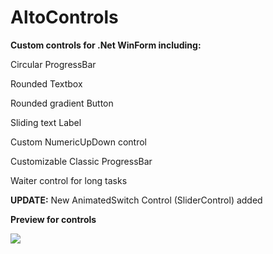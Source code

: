 # AltoControls
<strong>Custom controls for .Net WinForm including:</strong>

Circular ProgressBar

Rounded Textbox

Rounded gradient Button

Sliding text Label

Custom NumericUpDown control

Customizable Classic ProgressBar

Waiter control for long tasks

**UPDATE:** New AnimatedSwitch Control (SliderControl) added

**Preview for controls**

<img src="http://i.imgur.com/LVgoQa2.png"></img>

